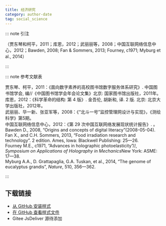 ```yaml
--- 
title: 经济研究 
category: author-date 
tag: social_science 
--- 
```


<!-- 此文件由脚本自动生成，请勿手动修改！ -->  

  

::: note 引注  

（贾东琴和柯平，2011；库恩，2012；武丽丽等，2008；中国互联网络信息中心，2012；Bawden, 2008; Fan &#38; Sommers, 2013; Fourney, c1971; Myburg et al., 2014）  

:::  

::: note 参考文献表  

<div class="csl-bib-body">
  <div class="csl-entry second-field-align-false hangingindent-true"> 贾东琴、柯平，2011：《面向数字素养的高校图书馆数字服务体系研究》. 中国图书馆学会, 编//《中国图书馆学会年会论文集》北京: 国家图书馆出版社，2011年。 </div>
  <div class="csl-entry second-field-align-false hangingindent-true"> 库恩，2012：《科学革命的结构: 第 4 版》. 金吾伦, 胡新和, 译. 2 版. 北京: 北京大学出版社，2012年。 </div>
  <div class="csl-entry second-field-align-false hangingindent-true"> 武丽丽、华一新、张亚军等，2008：《“北斗一号”监控管理网设计与实现》，《测绘科学》第5期。 </div>
  <div class="csl-entry second-field-align-false hangingindent-true"> 中国互联网络信息中心，2012：《第 29 次中国互联网络发展现状统计报告》. 。 </div>
  <div class="csl-entry second-field-align-false hangingindent-true"> Bawden D., 2008, “Origins and concepts of digital literacy”(2008-05-04). </div>
  <div class="csl-entry second-field-align-false hangingindent-true"> Fan X., and C.H. Sommers, 2013, “Food irradiation research and technology”. 2 edition. Ames, Iowa: Blackwell Publishing: 25—26. </div>
  <div class="csl-entry second-field-align-false hangingindent-true"> Fourney M.E., c1971, “Advances in holographic photoelasticity”//, <i>Symposium on Applications of Holography in Mechanics</i>New York: ASME: 17—38. </div>
  <div class="csl-entry second-field-align-false hangingindent-true"> Myburg A.A., D. Grattapaglia, G.A. Tuskan, et al., 2014, “The genome of eucalyptus grandis”, <i>Nature</i>, 510, 356—362. </div>
</div>
  

:::  

<!-- more -->  

## 下载链接  

- [从 GitHub 安装样式](https://github.com/zotero-cn/styles/./raw/main/src/economic-research-journal/economic-research-journal.csl)  
- [在 GitHub 查看样式文件](https://github.com/zotero-cn/styles/./tree/main/src/economic-research-journal/economic-research-journal.csl)  
- Gitee JsDeliver 源待添加  
